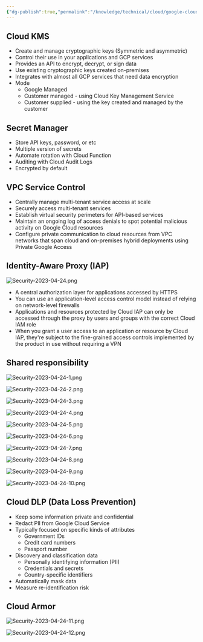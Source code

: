 ```yaml
---
{"dg-publish":true,"permalink":"/knowledge/technical/cloud/google-cloud/security/","dgPassFrontmatter":true}
---
```


## Cloud KMS
- Create and manage cryptographic keys (Symmetric and asymmetric)
- Control their use in your applications and GCP services
- Provides an API to encrypt, decrypt, or sign data
- Use existing cryptographic keys created on-premises
- Integrates with almost all GCP services that need data encryption
- Mode
	- Google Managed
	- Customer managed - using Cloud Key Management Service
	- Customer supplied - using the key created and managed by the customer
## Secret Manager
- Store API keys, password, or etc
- Multiple version of secrets
- Automate rotation with Cloud Function
- Auditing with Cloud Audit Logs
- Encrypted by default
## VPC Service Control
- Centrally manage multi-tenant service access at scale
- Securely access multi-tenant services
- Establish virtual security perimeters for API-based services
- Maintain an ongoing log of access denials to spot potential malicious activity on Google Cloud resources
- Configure private communication to cloud resources from VPC networks that span cloud and on-premises hybrid deployments using Private Google Access
## Identity-Aware Proxy (IAP)
![Security-2023-04-24.png](/img/user/Attachments/Security-2023-04-24.png)
- A central authorization layer for applications accessed by HTTPS
- You can use an application-level access control model instead of relying on network-level firewalls
- Applications and resources protected by Cloud IAP can only be accessed through the proxy by users and groups with the correct Cloud IAM role
- When you grant a user access to an application or resource by Cloud IAP, they're subject to the fine-grained access controls implemented by the product in use without requiring a VPN
## Shared responsibility
![Security-2023-04-24-1.png](/img/user/Attachments/Security-2023-04-24-1.png)

![Security-2023-04-24-2.png](/img/user/Attachments/Security-2023-04-24-2.png)

![Security-2023-04-24-3.png](/img/user/Attachments/Security-2023-04-24-3.png)

![Security-2023-04-24-4.png](/img/user/Attachments/Security-2023-04-24-4.png)

![Security-2023-04-24-5.png](/img/user/Attachments/Security-2023-04-24-5.png)

![Security-2023-04-24-6.png](/img/user/Attachments/Security-2023-04-24-6.png)

![Security-2023-04-24-7.png](/img/user/Attachments/Security-2023-04-24-7.png)

![Security-2023-04-24-8.png](/img/user/Attachments/Security-2023-04-24-8.png)

![Security-2023-04-24-9.png](/img/user/Attachments/Security-2023-04-24-9.png)

![Security-2023-04-24-10.png](/img/user/Attachments/Security-2023-04-24-10.png)
## Cloud DLP (Data Loss Prevention)
- Keep some information private and confidential
- Redact PII from Google Cloud Service
- Typically focused on specific kinds of attributes
	- Government IDs
	- Credit card numbers
	- Passport number
- Discovery and classification data
	- Personally identifying information (PII)
	- Credentials and secrets
	- Country-specific identifiers
- Automatically mask data
- Measure re-identification risk
## Cloud Armor
![Security-2023-04-24-11.png](/img/user/Attachments/Security-2023-04-24-11.png)

![Security-2023-04-24-12.png](/img/user/Attachments/Security-2023-04-24-12.png)
